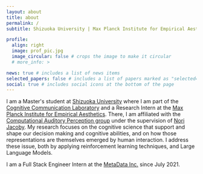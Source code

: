 ```yaml
---
layout: about
title: about
permalink: /
subtitle: Shizuoka University | Max Planck Institute for Empirical Aesthetics

profile:
  align: right
  image: prof_pic.jpg
  image_circular: false # crops the image to make it circular
  # more_info: >

news: true # includes a list of news items
selected_papers: false # includes a list of papers marked as "selected={true}"
social: true # includes social icons at the bottom of the page
---
```


I am a Master's student at [Shizuoka University](https://www.shizuoka.ac.jp/) where I am part of the [Cognitive Communication Laboratory](http://cog.cs.inf.shizuoka.ac.jp/recreation.html) and a Research Intern at the [Max Planck Institute for Empirical Aesthetics](https://www.aesthetics.mpg.de/). There, I am affiliated with the [Computational Auditory Perception group](https://www.aesthetics.mpg.de/forschung/forschungsgruppe-computational-auditory-perception.html) under the supervision of [Nori Jacoby](https://www.norijacoby.com/). My research focuses on the cognitive science that support and shape our decision making and cognitive abilities, and on how those representations are themselves emerged by human interaction. I address these issue, both by applying reinforcement learning techniques, and Large Language Models.

I am a Full Stack Engineer Intern at the [MetaData Inc.](https://metadata.co.jp/) since July 2021. 